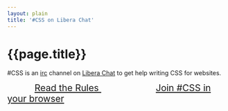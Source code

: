 ```yaml
---
layout: plain
title: '#CSS on Libera Chat'
---
```

# {{page.title}}

\#CSS is an [irc](https://en.wikipedia.org/wiki/Internet_Relay_Chat)
channel on [Libera Chat](https://libera.chat) to get help writing CSS
for websites.

<a style="padding: 3em; font-size: 150%" href="/rules" class="button button-lrg">
    Read the Rules
</a>
<a style="padding: 3em; font-size: 150%" href="https://kiwiirc.com/nextclient/#irc://irc.libera.chat/#css" class="button button-lrg">
    Join #CSS in your browser
</a>
